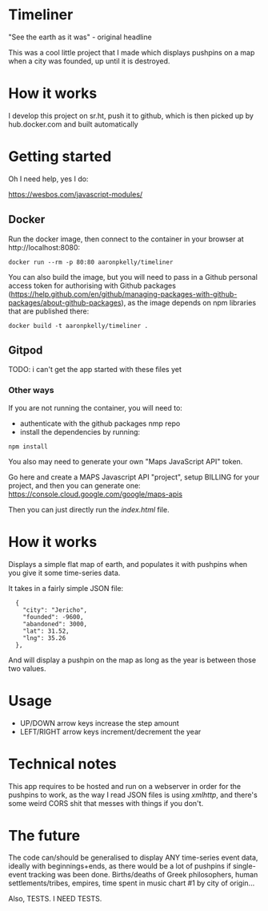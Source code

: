 # Timeliner

"See the earth as it was" - original headline

This was a cool little project that I made which displays pushpins on a map when a city was founded, up until it is destroyed.

# How it works

I develop this project on sr.ht, push it to github, which is then picked up by hub.docker.com and built automatically

# Getting started

Oh I need help, yes I do:

https://wesbos.com/javascript-modules/

## Docker

Run the docker image, then connect to the container in your browser at http://localhost:8080:

```
docker run --rm -p 80:80 aaronpkelly/timeliner
```

You can also build the image, but you will need to pass in a Github personal access token for authorising with Github packages (https://help.github.com/en/github/managing-packages-with-github-packages/about-github-packages), as the image depends on npm libraries that are published there:
```
docker build -t aaronpkelly/timeliner .
```

## Gitpod

TODO: i can't get the app started with these files yet

### Other ways

If you are not running the container, you will need to:
- authenticate with the github packages nmp repo
- install the dependencies by running:
```
npm install
```

You also may need to generate your own "Maps JavaScript API" token.

Go here and create a MAPS Javascript API "project", setup BILLING for your
project, and then you can generate one: https://console.cloud.google.com/google/maps-apis

Then you can just directly run the _index.html_ file. 

# How it works

Displays a simple flat map of earth, and populates it with pushpins when you give it some time-series data.

It takes in a fairly simple JSON file:
```
  {
    "city": "Jericho",
    "founded": -9600,
    "abandoned": 3000,
    "lat": 31.52,
    "lng": 35.26
  },
```

And will display a pushpin on the map as long as the year is between those two values.

# Usage

- UP/DOWN arrow keys increase the step amount
- LEFT/RIGHT arrow keys increment/decrement the year 

# Technical notes

This app requires to be hosted and run on a webserver in order for the pushpins to work,
as the way I read JSON files is using _xmlhttp_, and there's some weird CORS shit
that messes with things if you don't.

# The future

The code can/should be generalised to display ANY time-series event data,
ideally with beginnings+ends, as there would be a lot of pushpins if
single-event tracking was been done. Births/deaths of Greek philosophers, human
settlements/tribes, empires, time spent in music chart #1 by city of origin...

Also, TESTS. I NEED TESTS.
